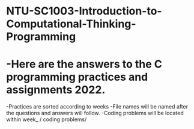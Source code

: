 # NTU-SC1003-Introduction-to-Computational-Thinking-Programming
-Here are the answers to the C programming practices and assignments 2022. 
=====================
-Practices are sorted according to weeks
-File names will be named after the questions and answers will follow.
-Coding problems will be located within week_ / coding problems/ 

